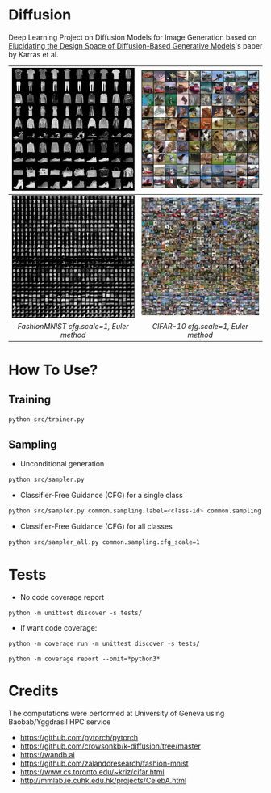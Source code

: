 # Diffusion
Deep Learning Project on Diffusion Models for Image Generation based on [Elucidating the Design Space of Diffusion-Based Generative Models](https://arxiv.org/abs/2206.00364)'s paper by Karras et al.

| <img src="src/images/all_fashionmnist_10.png" width=500> | <img src="src/images/all_cifar10_10.png" width=500> |
|:--:| :--:|
| <img src="src/images/all_fashionmnist_90.png" width=500> | <img src="src/images/all_cifar10_90.png" width=500> |
| *FashionMNIST cfg.scale=1, Euler method* | *CIFAR-10 cfg.scale=1, Euler method* |


# How To Use?

## Training

```bash
python src/trainer.py
```


## Sampling

- Unconditional generation

```bash
python src/sampler.py
```

- Classifier-Free Guidance (CFG) for a single class

```bash
python src/sampler.py common.sampling.label=<class-id> common.sampling.cfg_scale=1
```

- Classifier-Free Guidance (CFG) for all classes

```bash
python src/sampler_all.py common.sampling.cfg_scale=1
```


# Tests

- No code coverage report

```
python -m unittest discover -s tests/
```

- If want code coverage:

```
python -m coverage run -m unittest discover -s tests/
```

```
python -m coverage report --omit=*python3*
```

# Credits

The computations were performed at University of Geneva using Baobab/Yggdrasil HPC service

- https://github.com/pytorch/pytorch
- https://github.com/crowsonkb/k-diffusion/tree/master
- https://wandb.ai
- https://github.com/zalandoresearch/fashion-mnist
- https://www.cs.toronto.edu/~kriz/cifar.html
- http://mmlab.ie.cuhk.edu.hk/projects/CelebA.html

